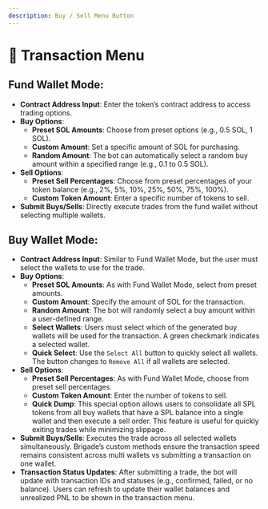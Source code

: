 ```yaml
---
description: Buy / Sell Menu Button
---
```


# 💸 Transaction Menu

## **Fund Wallet Mode:**

* **Contract Address Input**: Enter the token’s contract address to access trading options.
* **Buy Options**:
  * **Preset SOL Amounts**: Choose from preset options (e.g., 0.5 SOL, 1 SOL).
  * **Custom Amount**: Set a specific amount of SOL for purchasing.
  * **Random Amount**: The bot can automatically select a random buy amount within a specified range (e.g., 0.1 to 0.5 SOL).
* **Sell Options**:
  * **Preset Sell Percentages**: Choose from preset percentages of your token balance (e.g., 2%, 5%, 10%, 25%, 50%, 75%, 100%).
  * **Custom Token Amount**: Enter a specific number of tokens to sell.
* **Submit Buys/Sells**: Directly execute trades from the fund wallet without selecting multiple wallets.

## **Buy Wallet Mode:**

* **Contract Address Input**: Similar to Fund Wallet Mode, but the user must select the wallets to use for the trade.
* **Buy Options**:
  * **Preset SOL Amounts**: As with Fund Wallet Mode, select from preset amounts.
  * **Custom Amount**: Specify the amount of SOL for the transaction.
  * **Random Amount**: The bot will randomly select a buy amount within a user-defined range.
  * **Select Wallets**: Users must select which of the generated buy wallets will be used for the transaction. A green checkmark indicates a selected wallet.
  * **Quick Select**: Use the `Select All` button to quickly select all wallets. The button changes to `Remove All` if all wallets are selected.
* **Sell Options**:
  * **Preset Sell Percentages**: As with Fund Wallet Mode, choose from preset sell percentages.
  * **Custom Token Amount**: Enter the number of tokens to sell.
  * **Quick Dump**: This special option allows users to consolidate all SPL tokens from all buy wallets that have a SPL balance into a single wallet and then execute a sell order. This feature is useful for quickly exiting trades while minimizing slippage.
* **Submit Buys/Sells**: Executes the trade across all selected wallets simultaneously. Brigade’s custom methods ensure the transaction speed remains consistent across multi wallets vs submitting a transaction on one wallet.
* **Transaction Status Updates**: After submitting a trade, the bot will update with transaction IDs and statuses (e.g., confirmed, failed, or no balance). Users can refresh to update their wallet balances and unrealized PNL to be shown in the transaction menu.
